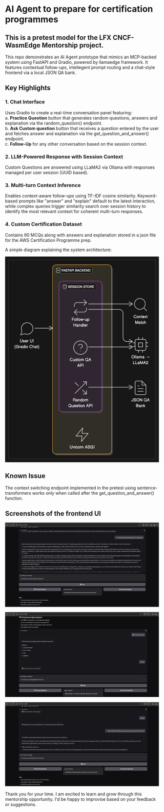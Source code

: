 # AI Agent to prepare for certification programmes  

## This is a pretest model for the LFX CNCF-WasmEdge Mentorship project. 

This repo demonstrates an AI Agent prototype that mimics an MCP-backed system using FastAPI and Gradio, powered by llamaedge framework. It features contextual follow-ups, intellegent prompt routing and a chat-style frontend via a local JSON QA bank.

## Key Highlights

### 1. Chat Interface  
Uses Gradio to create a real-time conversation panel featuring:  
a. **Practice Question** button that generates random questions, answers and explanation via the random_question() endpoint.  
b. **Ask Custom question** button that receives a question entered by the user and fetches answer and explanation via the get_question_and_answer() endpoint.  
c. **Follow-Up** for any other conversation based on the session context. 

### 2. LLM-Powered Response with Session Context  
Custom Questions are answered using LLaMA2 via Ollama with responses managed per user session (UUID based).

### 3. Multi-turn Context Inference  

Enables context-aware follow-ups using TF-IDF cosine similarity. Keyword-based prompts like "answer" and "explain" default to the latest interaction, while complex queries trigger similarity search over session history to identify the most relevant context for coherent multi-turn responses.

### 4. Custom Certification Dataset 

Contains 60 MCQs along with answers and explanation stored in a json file for the AWS Certification Programme prep.  


A simple diagram explaining the system architecture:  

![system architecture](Images/image.png)


## Known Issue  
The context switching endpoint implemented in the pretest using sentence-transformers works only when called after the get_question_and_answer() function. 

## Screenshots of the frontend UI

![Practice question](Images/image1.jpeg)  

![alt text](Images/image2.jpeg)  

![alt text](Images/image3.jpeg)

Thank you for your time. I am excited to learn and grow through this mentorship opportunity. I'd be happy to improvise based on your feedback or suggestions. 
